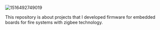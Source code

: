 ![1516492749019](https://github.com/user-attachments/assets/995a4817-ec1a-4999-8530-93b223e6b3bb)

This repository is about projects that I developed firmware for embedded boards for fire systems with zigbee technology.
